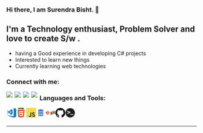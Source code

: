 ### Hi there, I am Surendra Bisht.  👋

## I'm a Technology enthusiast, Problem Solver and love to create S/w . 
-  having a Good experience in developing C# projects
-  Interested to learn new things
-  Currently learning web technologies

### Connect with me:

[<img align="left"  width="22px" src="https://cdn.jsdelivr.net/npm/simple-icons@v3/icons/linkedin.svg"/>][linkedin]
[<img align="left"  width="22px" src="https://cdn.jsdelivr.net/npm/simple-icons@v3/icons/instagram.svg"/>][instagram]
[<img align="left"  width="22px" src="https://cdn.jsdelivr.net/npm/simple-icons@3.4.0/icons/hackerearth.svg"/>][hackerearth]
[<img align="left"  width="22px" src="https://cdn.jsdelivr.net/npm/simple-icons@3.4.0/icons/leetcode.svg"/>][leetcode]

### Languages and Tools:

[<img align="left" alt="Visual Studio Code" width="26px" src="https://raw.githubusercontent.com/github/explore/80688e429a7d4ef2fca1e82350fe8e3517d3494d/topics/visual-studio-code/visual-studio-code.png" />][myProfile]
[<img align="left" alt="HTML5" width="26px" src="https://raw.githubusercontent.com/github/explore/80688e429a7d4ef2fca1e82350fe8e3517d3494d/topics/html/html.png" />][myProfile]
[<img align="left" alt="JavaScript" width="26px" src="https://raw.githubusercontent.com/github/explore/80688e429a7d4ef2fca1e82350fe8e3517d3494d/topics/javascript/javascript.png" />][myProfile]
[<img align="left" alt="SQL" width="26px" src="https://raw.githubusercontent.com/github/explore/80688e429a7d4ef2fca1e82350fe8e3517d3494d/topics/sql/sql.png" />][myProfile]
[<img align="left" alt="Git" width="26px" src="https://raw.githubusercontent.com/github/explore/80688e429a7d4ef2fca1e82350fe8e3517d3494d/topics/git/git.png" />][myProfile]
[<img align="left" alt="GitHub" width="26px" src="https://raw.githubusercontent.com/github/explore/78df643247d429f6cc873026c0622819ad797942/topics/github/github.png" />][myProfile]
[<img align="left" alt="HTML5" width="26px" src="https://raw.githubusercontent.com/github/explore/80688e429a7d4ef2fca1e82350fe8e3517d3494d/topics/terminal/terminal.png" />][myProfile]

<br />
<br />

---


[myProfile]: https://github.com/surendrabisht
[linkedin]: https://www.linkedin.com/in/surendrabisht023
[instagram]: https://www.instagram.com/bisht.surie
[hackerearth]: https://www.hackerearth.com/@surendra.bisht023
[leetcode]: https://leetcode.com/surendra_bisht/